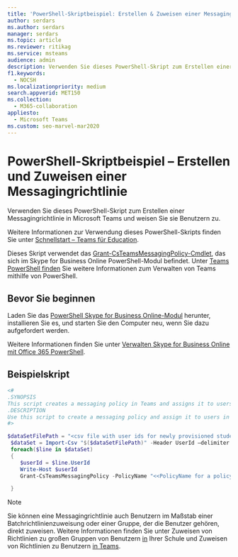 ```yaml
---
title: 'PowerShell-Skriptbeispiel: Erstellen & Zuweisen einer Messagingrichtlinie'
author: serdars
ms.author: serdars
manager: serdars
ms.topic: article
ms.reviewer: ritikag
ms.service: msteams
audience: admin
description: Verwenden Sie dieses PowerShell-Skript zum Erstellen einer Messagingrichtlinie in Teams und weisen Sie sie Benutzern in Ihrer Organisation zu.
f1.keywords:
  - NOCSH
ms.localizationpriority: medium
search.appverid: MET150
ms.collection:
  - M365-collaboration
appliesto:
  - Microsoft Teams
ms.custom: seo-marvel-mar2020
---
```


# <a name="powershell-script-sample---create-and-assign-a-messaging-policy"></a>PowerShell-Skriptbeispiel – Erstellen und Zuweisen einer Messagingrichtlinie

Verwenden Sie dieses PowerShell-Skript zum Erstellen einer Messagingrichtlinie in Microsoft Teams und weisen Sie sie Benutzern zu. 

Weitere Informationen zur Verwendung dieses PowerShell-Skripts finden Sie unter [Schnellstart – Teams für Education](../teams-quick-start-edu.yml).

Dieses Skript verwendet das [Grant-CsTeamsMessagingPolicy-Cmdlet](/powershell/module/skype/grant-csteamsmessagingpolicy), das sich im Skype for Business Online PowerShell-Modul befindet. Unter [Teams PowerShell finden](../teams-powershell-overview.md) Sie weitere Informationen zum Verwalten von Teams mithilfe von PowerShell.


## <a name="before-you-start"></a>Bevor Sie beginnen

Laden Sie das [PowerShell Skype for Business Online-Modul](https://www.microsoft.com/download/details.aspx?id=39366) herunter, installieren Sie es, und starten Sie den Computer neu, wenn Sie dazu aufgefordert werden.

Weitere Informationen finden Sie unter [Verwalten Skype for Business Online mit Office 365 PowerShell](/office365/enterprise/powershell/manage-skype-for-business-online-with-office-365-powershell).

## <a name="sample-script"></a>Beispielskript

```powershell
<#
.SYNOPSIS
This script creates a messaging policy in Teams and assigns it to users.
.DESCRIPTION
Use this script to create a messaging policy and assign it to users in your organization.
#>

$dataSetFilePath = "<csv file with user ids for newly provisioned students> "
 $dataSet = Import-Csv "$($dataSetFilePath)" -Header UserId –delimiter ","
 foreach($line in $dataSet)
 {
    $userId = $line.UserId
    Write-Host $userId
    Grant-CsTeamsMessagingPolicy -PolicyName "<<PolicyName for a policy created with Chat Off>>" -Identity $userId

 }
```

> [!NOTE]
> Sie können eine Messagingrichtlinie auch Benutzern im Maßstab einer Batchrichtlinienzuweisung oder einer Gruppe, der die Benutzer gehören, direkt zuweisen. Weitere Informationen finden Sie unter Zuweisen von Richtlinien zu großen Gruppen von Benutzern [in](../batch-group-policy-assignment-edu.md) Ihrer Schule und Zuweisen von Richtlinien zu Benutzern [in Teams](../policy-assignment-overview.md).